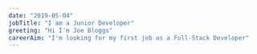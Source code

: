 ```yaml
---
date: "2019-05-04"
jobTitle: "I am a Junior Developer"
greeting: "Hi I'm Joe Bloggs"
careerAim: "I'm looking for my first job as a Full-Stack Developer"
---
```

